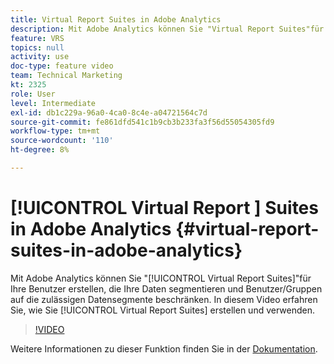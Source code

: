 ```yaml
---
title: Virtual Report Suites in Adobe Analytics
description: Mit Adobe Analytics können Sie "Virtual Report Suites"für Ihre Benutzer erstellen, die Ihre Daten segmentieren und Benutzer/Gruppen auf die zulässigen Datensegmente beschränken. In diesem Video erfahren Sie, wie Sie Virtual Report Suites erstellen und verwenden.
feature: VRS
topics: null
activity: use
doc-type: feature video
team: Technical Marketing
kt: 2325
role: User
level: Intermediate
exl-id: db1c229a-96a0-4ca0-8c4e-a04721564c7d
source-git-commit: fe861dfd541c1b9cb3b233fa3f56d55054305fd9
workflow-type: tm+mt
source-wordcount: '110'
ht-degree: 8%

---
```


# [!UICONTROL Virtual Report ] Suites in Adobe Analytics {#virtual-report-suites-in-adobe-analytics}

Mit Adobe Analytics können Sie &quot;[!UICONTROL Virtual Report Suites]&quot;für Ihre Benutzer erstellen, die Ihre Daten segmentieren und Benutzer/Gruppen auf die zulässigen Datensegmente beschränken. In diesem Video erfahren Sie, wie Sie [!UICONTROL Virtual Report Suites] erstellen und verwenden.

>[!VIDEO](https://video.tv.adobe.com/v/25412/?quality=12)

Weitere Informationen zu dieser Funktion finden Sie in der [Dokumentation](https://experienceleague.adobe.com/docs/analytics/components/virtual-report-suites/vrs-about.html?lang=en).
